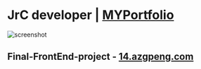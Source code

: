 # JrC developer | [MYPortfolio](https://azgpeng.com/jrc/)
![screenshot](https://imagizer.imageshack.com/img923/7895/5cSqLO.png)
## Final-FrontEnd-project - [14.azgpeng.com](http://14.azgpeng.com)




